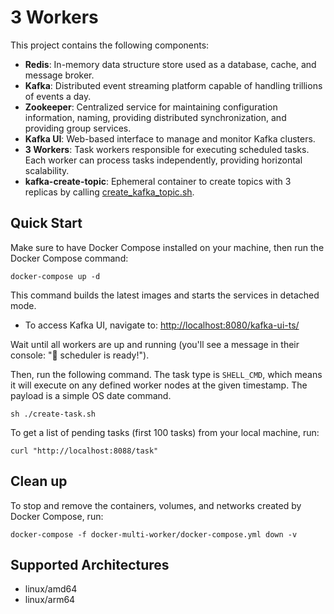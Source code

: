 
# 3 Workers

This project contains the following components:
- **Redis**: In-memory data structure store used as a database, cache, and message broker.
- **Kafka**: Distributed event streaming platform capable of handling trillions of events a day.
- **Zookeeper**: Centralized service for maintaining configuration information, naming, providing distributed synchronization, and providing group services.
- **Kafka UI**: Web-based interface to manage and monitor Kafka clusters.
- **3 Workers**: Task workers responsible for executing scheduled tasks. Each worker can process tasks independently, providing horizontal scalability.
- **kafka-create-topic**: Ephemeral container to create topics with 3 replicas by calling [create_kafka_topic.sh](create_kafka_topic.sh).

## Quick Start

Make sure to have Docker Compose installed on your machine, then run the Docker Compose command:

```shell
docker-compose up -d
```

This command builds the latest images and starts the services in detached mode.

- To access Kafka UI, navigate to: [http://localhost:8080/kafka-ui-ts/](http://localhost:8080/kafka-ui-ts/)

Wait until all workers are up and running (you'll see a message in their console: "🚀 scheduler is ready!").

Then, run the following command. The task type is `SHELL_CMD`, which means it will execute on any defined worker nodes at the given timestamp. The payload is a simple OS date command.

```shell
sh ./create-task.sh
```

To get a list of pending tasks (first 100 tasks) from your local machine, run:

```shell
curl "http://localhost:8088/task"
```

## Clean up

To stop and remove the containers, volumes, and networks created by Docker Compose, run:

```shell
docker-compose -f docker-multi-worker/docker-compose.yml down -v
```

## Supported Architectures
* linux/amd64
* linux/arm64
